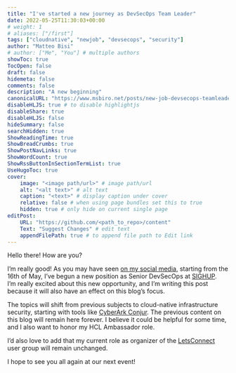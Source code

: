 ```yaml
---
title: "I've started a new journey as DevSecOps Team Leader"
date: 2022-05-25T11:30:03+00:00
# weight: 1
# aliases: ["/first"]
tags: ["cloudnative", "newjob", "devsecops", "security"]
author: "Matteo Bisi"
# author: ["Me", "You"] # multiple authors
showToc: true
TocOpen: false
draft: false
hidemeta: false
comments: false
description: "A new beginning"
canonicalURL: "https://www.msbiro.net/posts/new-job-devsecops-teamleader/"
disableHLJS: true # to disable highlightjs
disableShare: true
disableHLJS: false
hideSummary: false
searchHidden: true
ShowReadingTime: true
ShowBreadCrumbs: true
ShowPostNavLinks: true
ShowWordCount: true
ShowRssButtonInSectionTermList: true
UseHugoToc: true
cover:
    image: "<image path/url>" # image path/url
    alt: "<alt text>" # alt text
    caption: "<text>" # display caption under cover
    relative: false # when using page bundles set this to true
    hidden: true # only hide on current single page
editPost:
    URL: "https://github.com/<path_to_repo>/content"
    Text: "Suggest Changes" # edit text
    appendFilePath: true # to append file path to Edit link
---
```

Hello there! How are you?  

I’m really good! As you may have seen [on my social media](https://it.linkedin.com/in/matteobisi/), starting from the 16th of May, I’ve begun a new position as Senior DevSecOps at [SIGHUP](https://sighup.io).  
I’m really excited about this new opportunity, and I’m writing this post because it will also have an effect on this blog’s focus.  

The topics will shift from previous subjects to cloud-native infrastructure security, starting with tools like [CyberArk Conjur](https://www.cyberark.com/products/secrets-manager-enterprise/). 
The previous content on this blog will remain here forever. I believe it could be helpful for some time, and I also want to honor my HCL Ambassador role. 

I’d also love to add that my current role as organizer of the [LetsConnect](https://letsconnect.world/) user group will remain unchanged.  

I hope to see you all again at our next event! 